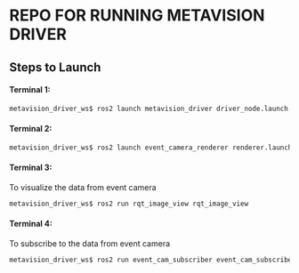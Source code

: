 # REPO FOR RUNNING METAVISION DRIVER

## Steps to Launch

#### Terminal 1:

```bash
metavision_driver_ws$ ros2 launch metavision_driver driver_node.launch.py
```

#### Terminal 2:

```bash
metavision_driver_ws$ ros2 launch event_camera_renderer renderer.launch.py
```

#### Terminal 3:

To visualize the data from event camera
```bash
metavision_driver_ws$ ros2 run rqt_image_view rqt_image_view
```

#### Terminal 4:
To subscribe to the data from event camera 
```bash
metavision_driver_ws$ ros2 run event_cam_subscriber event_cam_subscriber 
```
